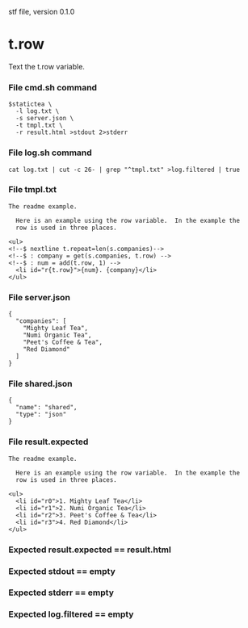 stf file, version 0.1.0

# t.row

Text the t.row variable.

### File cmd.sh command

~~~
$statictea \
  -l log.txt \
  -s server.json \
  -t tmpl.txt \
  -r result.html >stdout 2>stderr
~~~

### File log.sh command

~~~
cat log.txt | cut -c 26- | grep "^tmpl.txt" >log.filtered | true
~~~

### File tmpl.txt

~~~
The readme example.

  Here is an example using the row variable.  In the example the
  row is used in three places.

<ul>
<!--$ nextline t.repeat=len(s.companies)-->
<!--$ : company = get(s.companies, t.row) -->
<!--$ : num = add(t.row, 1) -->
  <li id="r{t.row}">{num}. {company}</li>
</ul>
~~~

### File server.json

~~~
{
  "companies": [
    "Mighty Leaf Tea",
    "Numi Organic Tea",
    "Peet's Coffee & Tea",
    "Red Diamond"
  ]
}
~~~

### File shared.json

~~~
{
  "name": "shared",
  "type": "json"
}
~~~

### File result.expected

~~~
The readme example.

  Here is an example using the row variable.  In the example the
  row is used in three places.

<ul>
  <li id="r0">1. Mighty Leaf Tea</li>
  <li id="r1">2. Numi Organic Tea</li>
  <li id="r2">3. Peet's Coffee & Tea</li>
  <li id="r3">4. Red Diamond</li>
</ul>
~~~

### Expected result.expected == result.html
### Expected stdout == empty
### Expected stderr == empty
### Expected log.filtered == empty

